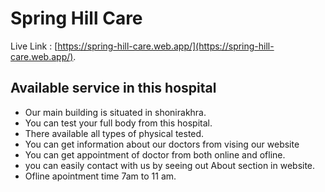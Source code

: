 # Spring Hill Care

Live Link : [https://spring-hill-care.web.app/](https://spring-hill-care.web.app/).

## Available service in this hospital

- Our main building is situated in shonirakhra.
- You can test your full body from this hospital.
- There available all types of physical tested.
- You can get information about our doctors from vising our website
- You can get appointment of doctor from both online and ofline.
- you can easily contact with us by seeing out About section in website.
- Ofline apointment time 7am to 11 am.
